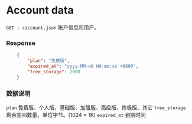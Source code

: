 # Account data
`GET : /account.json` 账户信息和用户。

### Response
```json
	{
		"plan": "免费版",
		"expired_at": "yyyy-MM-dd HH:mm:ss +0800",
		"free_storage": 2000
	}
```

### 数据说明
`plan` 免费版、个人版、基础版、加强版、高级版、终极版、其它
`free_storage` 剩余空间数量，单位字节。(1024 = 1K)
`expired_at` 到期时间
